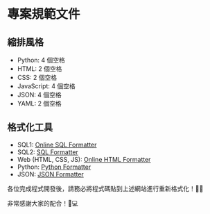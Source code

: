 # 專案規範文件

## 縮排風格

- Python: 4 個空格
- HTML: 2 個空格
- CSS: 2 個空格
- JavaScript: 4 個空格
- JSON: 4 個空格
- YAML: 2 個空格

## 格式化工具

- SQL1: [Online SQL Formatter](https://www.dpriver.com/pp/sqlformat.htm)
- SQL2: [SQL Formatter](https://sqlformat.org/)
- Web (HTML, CSS, JS): [Online HTML Formatter](https://webformatter.com/html)
- Python: [Python Formatter](https://codebeautify.org/python-formatter-beautifier)
- JSON: [JSON Formatter](https://jsonformatter.curiousconcept.com/)

各位完成程式開發後，請務必將程式碼貼到上述網站進行重新格式化！🔄🙌

非常感謝大家的配合！🙏💻
